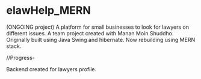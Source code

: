 # elawHelp_MERN
(ONGOING project)
A platform for small businesses to look for lawyers on different issues. A team project created with Manan Moin Shuddho. Originally built using Java Swing and hibernate. Now rebuilding using MERN stack.


//Progress-

Backend created for lawyers profile. 
